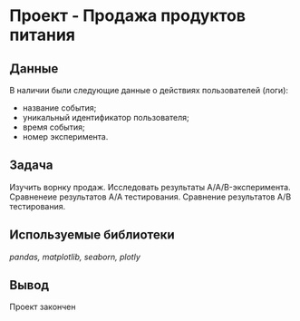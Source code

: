 # Проект - Продажа продуктов питания

## Данные

В наличии были следующие данные о действиях пользователей (логи):
- название события;
- уникальный идентификатор пользователя;
- время события;
- номер эксперимента.

## Задача

Изучить ворнку продаж. Исследовать результаты A/A/B-эксперимента. Сравненеие результатов А/А тестирования. Сравнение результатов А/В тестирования.

## Используемые библиотеки
*pandas, matplotlib, seaborn, plotly*

## Вывод
Проект закончен

